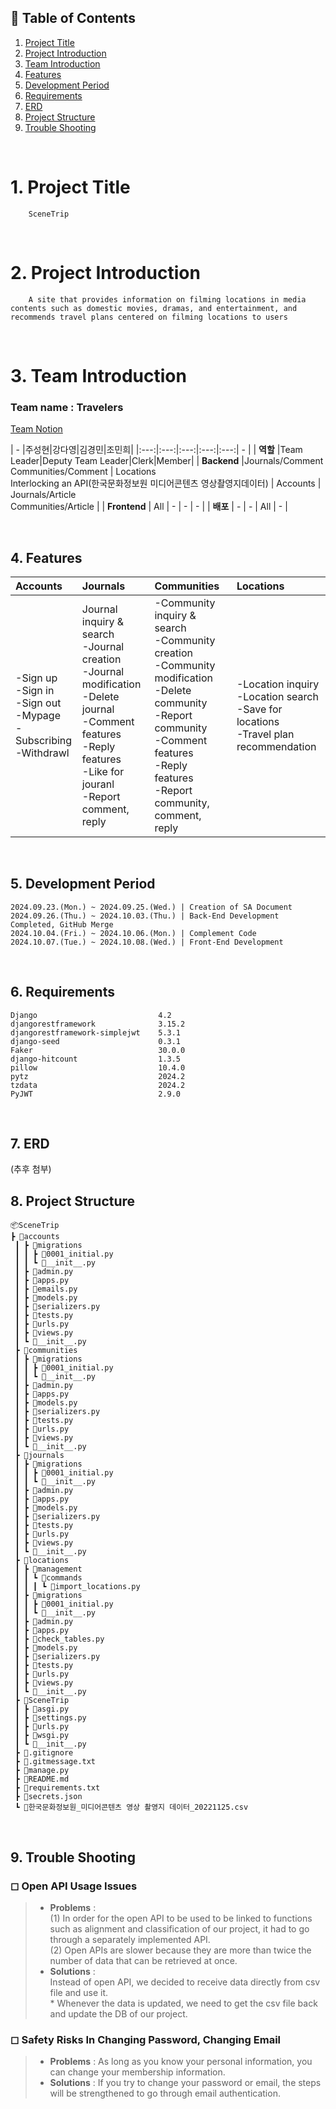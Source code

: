## 📄 Table of Contents
1. [Project Title](#1-project-title)
2. [Project Introduction](#2-project-introduction)
3. [Team Introduction](#3-team-introduction)
4. [Features](#4-features)
5. [Development Period](#5-development-period)
6. [Requirements](#6-requirements)
7. [ERD](#7-erd)
8. [Project Structure](#8-project-structure)
9. [Trouble Shooting](#9-trouble-shooting)

<br>

# 1. Project Title
        SceneTrip
<br>

# 2. Project Introduction
        A site that provides information on filming locations in media contents such as domestic movies, dramas, and entertainment, and recommends travel plans centered on filming locations to users
<br>

# 3. Team Introduction
### Team name : Travelers  
[Team Notion](https://www.notion.so/teamsparta/Travelers-fff2dc3ef5148189b38ff20c0d472b26)

| - |주성현|강다영|김경민|조민희|
|:---:|:---:|:---:|:---:|:---:| - |
| <b>역할</b> |Team Leader|Deputy Team Leader|Clerk|Member|
| <b>Backend</b> |Journals/Comment <br>Communities/Comment | Locations <br>Interlocking an API(한국문화정보원 미디어콘텐츠 영상촬영지데이터) | Accounts | Journals/Article <br>Communities/Article |
| <b>Frontend</b> | All | - | - | - |
| <b>배포</b> | - | - | All | - |


<br>

## 4. Features
|Accounts|Journals|Communities|Locations|
|:---|:---|:---|:---|
|-Sign up <br>-Sign in<br>-Sign out <br>-Mypage <br>-Subscribing <br>-Withdrawl| Journal inquiry & search <br>-Journal creation <br>-Journal modification <br>-Delete journal <br>-Comment features <br>-Reply features <br>-Like for jouranl <br>-Report comment, reply |-Community inquiry & search <br>-Community creation <br>-Community modification <br>-Delete community <br>-Report community <br>-Comment features <br>-Reply features <br>-Report community, comment, reply |-Location inquiry <br>-Location search <br>-Save for locations <br>-Travel plan recommendation |

<br>


## 5. Development Period
    2024.09.23.(Mon.) ~ 2024.09.25.(Wed.) | Creation of SA Document
    2024.09.26.(Thu.) ~ 2024.10.03.(Thu.) | Back-End Development Completed, GitHub Merge
    2024.10.04.(Fri.) ~ 2024.10.06.(Mon.) | Complement Code
    2024.10.07.(Tue.) ~ 2024.10.08.(Wed.) | Front-End Development

<br>

## 6. Requirements
    Django                           4.2
    djangorestframework              3.15.2
    djangorestframework-simplejwt    5.3.1
    django-seed                      0.3.1
    Faker                            30.0.0
    django-hitcount                  1.3.5
    pillow                           10.4.0
    pytz                             2024.2
    tzdata                           2024.2
    PyJWT                            2.9.0


<br>

## 7. ERD
(추후 첨부)
<br>

## 8. Project Structure 
```
📦SceneTrip
┣ 📂accounts
 ┃ ┣ 📂migrations
 ┃ ┃ ┣ 📜0001_initial.py
 ┃ ┃ ┗ 📜__init__.py
 ┃ ┣ 📜admin.py
 ┃ ┣ 📜apps.py
 ┃ ┣ 📜emails.py
 ┃ ┣ 📜models.py
 ┃ ┣ 📜serializers.py
 ┃ ┣ 📜tests.py
 ┃ ┣ 📜urls.py
 ┃ ┣ 📜views.py
 ┃ ┗ 📜__init__.py
 ┣ 📂communities
 ┃ ┣ 📂migrations
 ┃ ┃ ┣ 📜0001_initial.py
 ┃ ┃ ┗ 📜__init__.py
 ┃ ┣ 📜admin.py
 ┃ ┣ 📜apps.py
 ┃ ┣ 📜models.py
 ┃ ┣ 📜serializers.py
 ┃ ┣ 📜tests.py
 ┃ ┣ 📜urls.py
 ┃ ┣ 📜views.py
 ┃ ┗ 📜__init__.py
 ┣ 📂journals
 ┃ ┣ 📂migrations
 ┃ ┃ ┣ 📜0001_initial.py
 ┃ ┃ ┗ 📜__init__.py
 ┃ ┣ 📜admin.py
 ┃ ┣ 📜apps.py
 ┃ ┣ 📜models.py
 ┃ ┣ 📜serializers.py
 ┃ ┣ 📜tests.py
 ┃ ┣ 📜urls.py
 ┃ ┣ 📜views.py
 ┃ ┗ 📜__init__.py
 ┣ 📂locations
 ┃ ┣ 📂management
 ┃ ┃ ┗ 📂commands
 ┃ ┃ ┃ ┗ 📜import_locations.py
 ┃ ┣ 📂migrations
 ┃ ┃ ┣ 📜0001_initial.py
 ┃ ┃ ┗ 📜__init__.py
 ┃ ┣ 📜admin.py
 ┃ ┣ 📜apps.py
 ┃ ┣ 📜check_tables.py
 ┃ ┣ 📜models.py
 ┃ ┣ 📜serializers.py
 ┃ ┣ 📜tests.py
 ┃ ┣ 📜urls.py
 ┃ ┣ 📜views.py
 ┃ ┗ 📜__init__.py
 ┣ 📂SceneTrip
 ┃ ┣ 📜asgi.py
 ┃ ┣ 📜settings.py
 ┃ ┣ 📜urls.py
 ┃ ┣ 📜wsgi.py
 ┃ ┗ 📜__init__.py
 ┣ 📜.gitignore
 ┣ 📜.gitmessage.txt
 ┣ 📜manage.py
 ┣ 📜README.md
 ┣ 📜requirements.txt
 ┣ 📜secrets.json
 ┗ 📜한국문화정보원_미디어콘텐츠 영상 촬영지 데이터_20221125.csv
 ```
<br>

## 9. Trouble Shooting

### ◻ Open API Usage Issues
> * <b>Problems</b> : <br>(1) In order for the open API to be used to be linked to functions such as alignment and classification of our project, it had to go through a separately implemented API. <br>(2) Open APIs are slower because they are more than twice the number of data that can be retrieved at once.
> * <b>Solutions</b> : <br> Instead of open API, we decided to receive data directly from csv file and use it. <br> * Whenever the data is updated, we need to get the csv file back and update the DB of our project.
### ◻ Safety Risks In Changing Password, Changing Email
> * <b>Problems</b> : As long as you know your personal information, you can change your membership information.
> * <b>Solutions</b> : If you try to change your password or email, the steps will be strengthened to go through email authentication.

